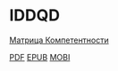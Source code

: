 # IDDQD

[Матрица Компетентности](https://swchck.github.io/gitbook/ru/content/assets/matrix/matrix.html)

[PDF](https://swchck.github.io/gitbook/IDDQD_ru.pdf)
[EPUB](https://swchck.github.io/gitbook/IDDQD_ru.epub)
[MOBI](https://swchck.github.io/gitbook/IDDQD_ru.mobi)
